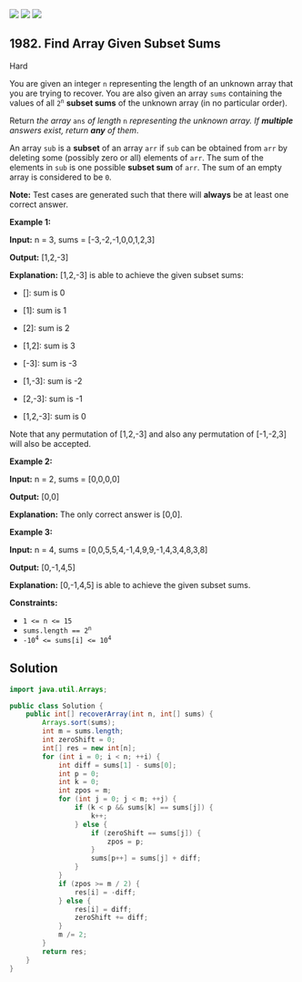 [![](https://img.shields.io/github/stars/javadev/LeetCode-in-Java?label=Stars&style=flat-square)](https://github.com/javadev/LeetCode-in-Java)
[![](https://img.shields.io/github/forks/javadev/LeetCode-in-Java?label=Fork%20me%20on%20GitHub%20&style=flat-square)](https://github.com/javadev/LeetCode-in-Java/fork)
[![](https://img.shields.io/badge/-LeetCode%20in%20Kotlin-blue?style=flat-square)](https://github.com/javadev/LeetCode-in-Kotlin)

## 1982\. Find Array Given Subset Sums

Hard

You are given an integer `n` representing the length of an unknown array that you are trying to recover. You are also given an array `sums` containing the values of all <code>2<sup>n</sup></code> **subset sums** of the unknown array (in no particular order).

Return _the array_ `ans` _of length_ `n` _representing the unknown array. If **multiple** answers exist, return **any** of them_.

An array `sub` is a **subset** of an array `arr` if `sub` can be obtained from `arr` by deleting some (possibly zero or all) elements of `arr`. The sum of the elements in `sub` is one possible **subset sum** of `arr`. The sum of an empty array is considered to be `0`.

**Note:** Test cases are generated such that there will **always** be at least one correct answer.

**Example 1:**

**Input:** n = 3, sums = [-3,-2,-1,0,0,1,2,3]

**Output:** [1,2,-3]

**Explanation:** [1,2,-3] is able to achieve the given subset sums: 

- \[]: sum is 0 

- \[1]: sum is 1 

- \[2]: sum is 2 

- \[1,2]: sum is 3 

- \[-3]: sum is -3 

- \[1,-3]: sum is -2 

- \[2,-3]: sum is -1 

- \[1,2,-3]: sum is 0 
  
Note that any permutation of [1,2,-3] and also any permutation of [-1,-2,3] will also be accepted.

**Example 2:**

**Input:** n = 2, sums = [0,0,0,0]

**Output:** [0,0]

**Explanation:** The only correct answer is [0,0].

**Example 3:**

**Input:** n = 4, sums = [0,0,5,5,4,-1,4,9,9,-1,4,3,4,8,3,8]

**Output:** [0,-1,4,5]

**Explanation:** [0,-1,4,5] is able to achieve the given subset sums.

**Constraints:**

*   `1 <= n <= 15`
*   <code>sums.length == 2<sup>n</sup></code>
*   <code>-10<sup>4</sup> <= sums[i] <= 10<sup>4</sup></code>

## Solution

```java
import java.util.Arrays;

public class Solution {
    public int[] recoverArray(int n, int[] sums) {
        Arrays.sort(sums);
        int m = sums.length;
        int zeroShift = 0;
        int[] res = new int[n];
        for (int i = 0; i < n; ++i) {
            int diff = sums[1] - sums[0];
            int p = 0;
            int k = 0;
            int zpos = m;
            for (int j = 0; j < m; ++j) {
                if (k < p && sums[k] == sums[j]) {
                    k++;
                } else {
                    if (zeroShift == sums[j]) {
                        zpos = p;
                    }
                    sums[p++] = sums[j] + diff;
                }
            }
            if (zpos >= m / 2) {
                res[i] = -diff;
            } else {
                res[i] = diff;
                zeroShift += diff;
            }
            m /= 2;
        }
        return res;
    }
}
```